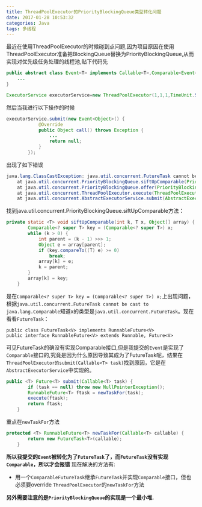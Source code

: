 ```yaml
---
title: ThreadPoolExecutor的PriorityBlockingQueue类型转化问题
date: 2017-01-28 10:53:32
categories: Java
tags: 多线程
---
```

最近在使用ThreadPoolExecutor的时候碰到点问题,因为项目原因在使用ThreadPoolExecutor准备把BlockingQueue替换为PriorityBlockingQueue,从而实现对优先级任务处理的线程池,贴下代码先   

```java
public abstract class Event<T> implements Callable<T>,Comparable<Event>{
    ...
}
```


```java
ExecutorService executorService=new ThreadPoolExecutor(1,1,1,TimeUnit.SECONDS,new PriorityBlockingQueue());
```
然后当我进行以下操作的时候

```java
executorService.submit(new Event<Object>() {
            @Override
            public Object call() throws Exception {
                ...
                return null;
            }
        });
```

<!-- more -->

出现了如下错误

```java
java.lang.ClassCastException: java.util.concurrent.FutureTask cannot be cast to java.lang.Comparable
    at java.util.concurrent.PriorityBlockingQueue.siftUpComparable(PriorityBlockingQueue.java:357)
    at java.util.concurrent.PriorityBlockingQueue.offer(PriorityBlockingQueue.java:489)
    at java.util.concurrent.ThreadPoolExecutor.execute(ThreadPoolExecutor.java:1361)
    at java.util.concurrent.AbstractExecutorService.submit(AbstractExecutorService.java:134)
```
找到java.util.concurrent.PriorityBlockingQueue.siftUpComparable方法： 

```java
private static <T> void siftUpComparable(int k, T x, Object[] array) {
        Comparable<? super T> key = (Comparable<? super T>) x;
        while (k > 0) {
            int parent = (k - 1) >>> 1;
            Object e = array[parent];
            if (key.compareTo((T) e) >= 0)
                break;
            array[k] = e;
            k = parent;
        }
        array[k] = key;
    }
```
是在`Comparable<? super T> key = (Comparable<? super T>) x;`上出现问题，根据`java.util.concurrent.FutureTask cannot be cast to java.lang.Comparable`知道x的类型是`java.util.concurrent.FutureTask`。现在看看`FutureTask`：

```
public class FutureTask<V> implements RunnableFuture<V>
public interface RunnableFuture<V> extends Runnable, Future<V>
```
可见FutureTask的确没有实现Comparable接口,但是我提交的`Event`是实现了`Comparable`接口的,究竟是因为什么原因导致其成为了FutureTask呢，结果在`ThreadPoolExecutor的submit(Callable<T> task)`找到原因，它是在`AbstractExecutorService`中实现的。

```java
public <T> Future<T> submit(Callable<T> task) {
        if (task == null) throw new NullPointerException();
        RunnableFuture<T> ftask = newTaskFor(task);
        execute(ftask);
        return ftask;
    }
```
重点在`newTaskFor`方法

```java
protected <T> RunnableFuture<T> newTaskFor(Callable<T> callable) {
        return new FutureTask<T>(callable);
    }
```
**所以我提交的`Event`被转化为了`FutureTask`了，而`FutureTask`没有实现`Comparable`，所以才会报错**
现在解决的方法有:
- 用一个`ComparableFutureTask`继承`FutureTask`并实现`Comparable`接口，但也必须要override `ThreadPoolExecutor`的`newTaskFor`方法

**另外需要注意的是`PriorityBlockingQueue`的实现是一个最小堆.**

